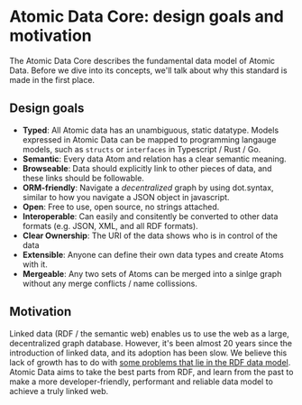 # Atomic Data Core: design goals and motivation

The Atomic Data Core describes the fundamental data model of Atomic Data.
Before we dive into its concepts, we'll talk about why this standard is made in the first place.

## Design goals

* **Typed**: All Atomic data has an unambiguous, static datatype. Models expressed in Atomic Data can be mapped to programming langauge models, such as `structs` or `interfaces` in Typescript / Rust / Go.
* **Semantic**: Every data Atom and relation has a clear semantic meaning.
* **Browseable**: Data should explicitly link to other pieces of data, and these links should be followable.
* **ORM-friendly**: Navigate a _decentralized_ graph by using dot.syntax, similar to how you navigate a JSON object in javascript.
* **Open**: Free to use, open source, no strings attached.
* **Interoperable**: Can easily and consitently be converted to other data formats (e.g. JSON, XML, and all RDF formats).
* **Clear Ownership**: The URI of the data shows who is in control of the data
* **Extensible**: Anyone can define their own data types and create Atoms with it.
* **Mergeable**: Any two sets of Atoms can be merged into a sinlge graph without any merge conflicts / name collissions.

## Motivation

Linked data (RDF / the semantic web) enables us to use the web as a large, decentralized graph database.
However, it's been almost 20 years since the introduction of linked data, and its adoption has been slow.
We believe this lack of growth has to do with [some problems that lie in the RDF data model](rdf.md#why-these-changes).
Atomic Data aims to take the best parts from RDF, and learn from the past to make a more developer-friendly, performant and reliable data model to achieve a truly linked web.
